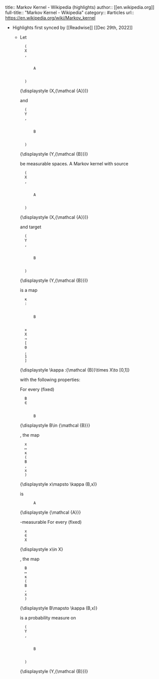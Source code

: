 title:: Markov Kernel - Wikipedia (highlights)
author:: [[en.wikipedia.org]]
full-title:: "Markov Kernel - Wikipedia"
category:: #articles
url:: https://en.wikipedia.org/wiki/Markov_kernel

- Highlights first synced by [[Readwise]] [[Dec 29th, 2022]]
	- Let 
	  
	    
	      
	        (
	        X
	        ,
	        
	          
	            A
	          
	        
	        )
	      
	    
	    {\displaystyle (X,{\mathcal {A}})}
	  
	   and 
	  
	    
	      
	        (
	        Y
	        ,
	        
	          
	            B
	          
	        
	        )
	      
	    
	    {\displaystyle (Y,{\mathcal {B}})}
	  
	   be measurable spaces. A Markov kernel with source 
	  
	    
	      
	        (
	        X
	        ,
	        
	          
	            A
	          
	        
	        )
	      
	    
	    {\displaystyle (X,{\mathcal {A}})}
	  
	   and target 
	  
	    
	      
	        (
	        Y
	        ,
	        
	          
	            B
	          
	        
	        )
	      
	    
	    {\displaystyle (Y,{\mathcal {B}})}
	  
	   is a map 
	  
	    
	      
	        κ
	        :
	        
	          
	            B
	          
	        
	        ×
	        X
	        →
	        [
	        0
	        ,
	        1
	        ]
	      
	    
	    {\displaystyle \kappa :{\mathcal {B}}\times X\to [0,1]}
	  
	   with the following properties: 
	  
	  For every (fixed) 
	  
	    
	      
	        B
	        ∈
	        
	          
	            B
	          
	        
	      
	    
	    {\displaystyle B\in {\mathcal {B}}}
	  
	  , the map 
	  
	    
	      
	        x
	        ↦
	        κ
	        (
	        B
	        ,
	        x
	        )
	      
	    
	    {\displaystyle x\mapsto \kappa (B,x)}
	  
	   is 
	  
	    
	      
	        
	          
	            A
	          
	        
	      
	    
	    {\displaystyle {\mathcal {A}}}
	  
	  -measurable
	  For every (fixed) 
	  
	    
	      
	        x
	        ∈
	        X
	      
	    
	    {\displaystyle x\in X}
	  
	  , the map 
	  
	    
	      
	        B
	        ↦
	        κ
	        (
	        B
	        ,
	        x
	        )
	      
	    
	    {\displaystyle B\mapsto \kappa (B,x)}
	  
	   is a probability measure on 
	  
	    
	      
	        (
	        Y
	        ,
	        
	          
	            B
	          
	        
	        )
	      
	    
	    {\displaystyle (Y,{\mathcal {B}})}
